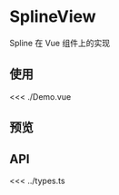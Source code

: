 <script setup lang="ts">
import Demo from './Demo.vue'
</script>

# SplineView

Spline 在 Vue 组件上的实现

<Dependencies deps="@splinetool/runtime" />

## 使用

<<< ./Demo.vue

## 预览

<ClientOnly>
  <Demo />
</ClientOnly>

## API

<<< ../types.ts
